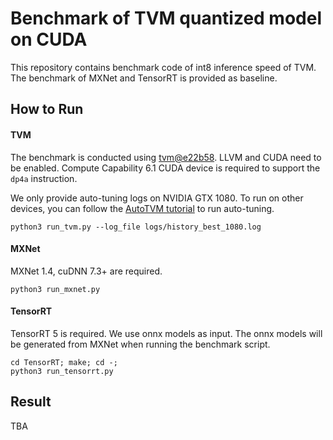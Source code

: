 # Benchmark of TVM quantized model on CUDA
This repository contains benchmark code of int8 inference speed of TVM. The benchmark of MXNet and TensorRT is provided as baseline.

## How to Run
#### TVM
The benchmark is conducted using [tvm@e22b58](https://github.com/dmlc/tvm/tree/e22b5802a3e6c269d76e52428ca81cbd4b7d8304).
LLVM and CUDA need to be enabled.
Compute Capability 6.1 CUDA device is required to support the `dp4a` instruction.

We only provide auto-tuning logs on NVIDIA GTX 1080. To run on other devices, you can follow the [AutoTVM tutorial](https://docs.tvm.ai/tutorials/autotvm/tune_relay_cuda.html) to run auto-tuning.

```
python3 run_tvm.py --log_file logs/history_best_1080.log
```

#### MXNet
MXNet 1.4, cuDNN 7.3+ are required.
```
python3 run_mxnet.py
```

#### TensorRT
TensorRT 5 is required. We use onnx models as input. The onnx models will be generated from MXNet when running the benchmark script.
```
cd TensorRT; make; cd -;
python3 run_tensorrt.py
```

## Result
TBA
